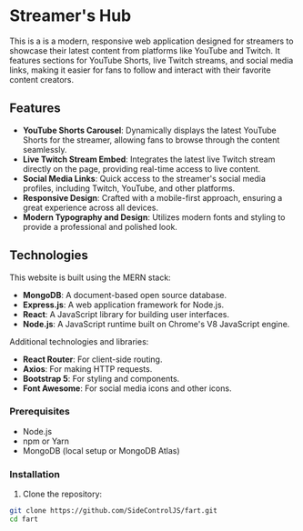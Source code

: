 # Streamer's Hub

This is a is a modern, responsive web application designed for streamers to showcase their latest content from platforms like YouTube and Twitch. It features sections for YouTube Shorts, live Twitch streams, and social media links, making it easier for fans to follow and interact with their favorite content creators.

## Features

- **YouTube Shorts Carousel**: Dynamically displays the latest YouTube Shorts for the streamer, allowing fans to browse through the content seamlessly.
- **Live Twitch Stream Embed**: Integrates the latest live Twitch stream directly on the page, providing real-time access to live content.
- **Social Media Links**: Quick access to the streamer's social media profiles, including Twitch, YouTube, and other platforms.
- **Responsive Design**: Crafted with a mobile-first approach, ensuring a great experience across all devices.
- **Modern Typography and Design**: Utilizes modern fonts and styling to provide a professional and polished look.

## Technologies

This website is built using the MERN stack:

- **MongoDB**: A document-based open source database.
- **Express.js**: A web application framework for Node.js.
- **React**: A JavaScript library for building user interfaces.
- **Node.js**: A JavaScript runtime built on Chrome's V8 JavaScript engine.

Additional technologies and libraries:

- **React Router**: For client-side routing.
- **Axios**: For making HTTP requests.
- **Bootstrap 5**: For styling and components.
- **Font Awesome**: For social media icons and other icons.

### Prerequisites

- Node.js
- npm or Yarn
- MongoDB (local setup or MongoDB Atlas)

### Installation

1. Clone the repository:

```sh
git clone https://github.com/SideControlJS/fart.git
cd fart
